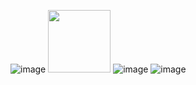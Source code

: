 ![image](https://github.com/ojasm777/Authentication/assets/72275410/80ef267b-c5df-468f-ab11-58039a358954)
<img src="https://github.com/ojasm777/Authentication/assets/72275410/80ef267b-c5df-468f-ab11-58039a358954" width="100">
![image](https://github.com/ojasm777/Authentication/assets/72275410/97bf15bf-53bd-4db5-97f9-04b076f4a9d8)
![image](https://github.com/ojasm777/Authentication/assets/72275410/7b25e301-4f56-4194-994d-1ebf625f36db)
